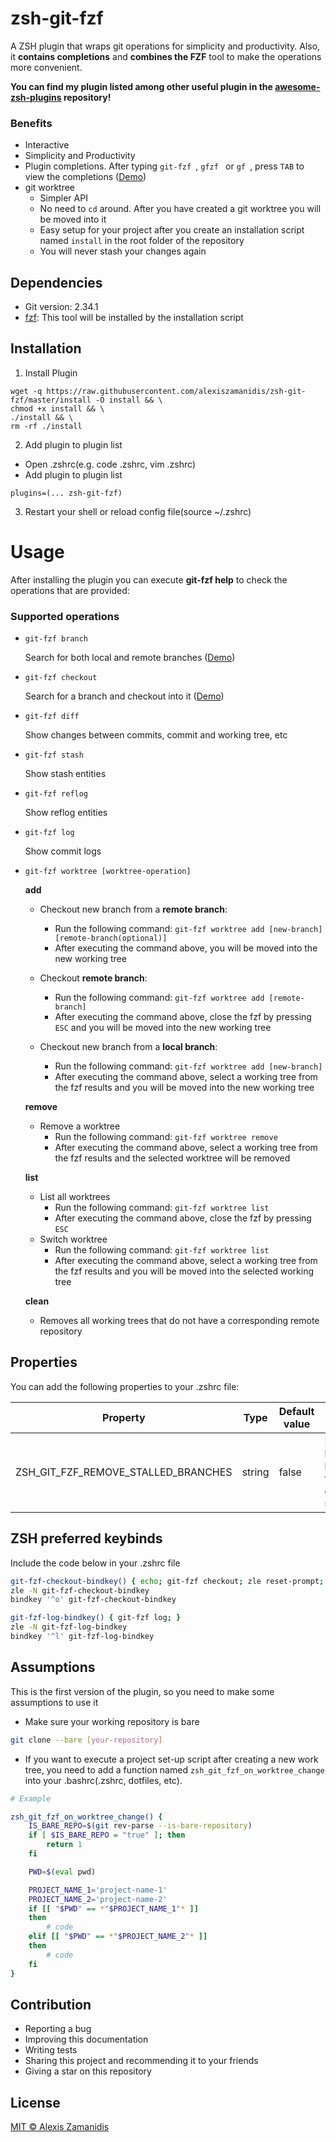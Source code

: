 # zsh-git-fzf

A ZSH plugin that wraps git operations for simplicity and productivity. Also, it **contains completions** and **combines the FZF** tool to make the operations more convenient.

**You can find my plugin listed among other useful plugin in the [awesome-zsh-plugins](https://github.com/unixorn/awesome-zsh-plugins) repository!**

### Benefits

-   Interactive
-   Simplicity and Productivity
-   Plugin completions. After typing `git-fzf `, `gfzf ` or `gf `, press `TAB` to view the completions ([Demo](https://github.com/alexiszamanidis/zsh-git-fzf/blob/master/DEMO.md#completions))
-   git worktree
    -   Simpler API
    -   No need to `cd` around. After you have created a git worktree you will be moved into it
    -   Easy setup for your project after you create an installation script named `install` in the root folder of the repository
    -   You will never stash your changes again

## Dependencies

-   Git version: 2.34.1
-   [fzf](https://github.com/junegunn/fzf): This tool will be installed by the installation script

## Installation

1. Install Plugin

```
wget -q https://raw.githubusercontent.com/alexiszamanidis/zsh-git-fzf/master/install -O install && \
chmod +x install && \
./install && \
rm -rf ./install
```

2.  Add plugin to plugin list

-   Open .zshrc(e.g. code .zshrc, vim .zshrc)
-   Add plugin to plugin list

```
plugins=(... zsh-git-fzf)
```

3. Restart your shell or reload config file(source ~/.zshrc)

# Usage

After installing the plugin you can execute **git-fzf help** to check the operations that are provided:

### Supported operations

-   `git-fzf branch`

    Search for both local and remote branches ([Demo](https://github.com/alexiszamanidis/zsh-git-fzf/blob/master/DEMO.md#branch))

-   `git-fzf checkout`

    Search for a branch and checkout into it ([Demo](https://github.com/alexiszamanidis/zsh-git-fzf/blob/master/DEMO.md#checkout))

-   `git-fzf diff`

    Show changes between commits, commit and working tree, etc

-   `git-fzf stash`

    Show stash entities

-   `git-fzf reflog`

    Show reflog entities

-   `git-fzf log`

    Show commit logs

-   `git-fzf worktree [worktree-operation]`

    **add**

    -   Checkout new branch from a **remote branch**:
        -   Run the following command: `git-fzf worktree add [new-branch] [remote-branch(optional)]`
        -   After executing the command above, you will be moved into the new working tree
    -   Checkout **remote branch**:
        -   Run the following command: `git-fzf worktree add [remote-branch]`
        -   After executing the command above, close the fzf by pressing `ESC` and you will be moved into the new working tree
    -   Checkout new branch from a **local branch**:

        -   Run the following command: `git-fzf worktree add [new-branch]`
        -   After executing the command above, select a working tree from the fzf results and you will be moved into the new working tree

    **remove**

    -   Remove a worktree
        -   Run the following command: `git-fzf worktree remove`
        -   After executing the command above, select a working tree from the fzf results and the selected worktree will be removed

    **list**

    -   List all worktrees
        -   Run the following command: `git-fzf worktree list`
        -   After executing the command above, close the fzf by pressing `ESC`
    -   Switch worktree
        -   Run the following command: `git-fzf worktree list`
        -   After executing the command above, select a working tree from the fzf results and you will be moved into the selected working tree

    **clean**

    -   Removes all working trees that do not have a corresponding remote repository

## Properties

You can add the following properties to your .zshrc file:

| Property                            | Type   | Default value | Description                                                 |
| ----------------------------------- | ------ | ------------- | ----------------------------------------------------------- |
| ZSH_GIT_FZF_REMOVE_STALLED_BRANCHES | string | false         | Removes local(stalled) branches that do not exist on remote |

## ZSH preferred keybinds

Include the code below in your .zshrc file

```bash
git-fzf-checkout-bindkey() { echo; git-fzf checkout; zle reset-prompt; }
zle -N git-fzf-checkout-bindkey
bindkey '^o' git-fzf-checkout-bindkey

git-fzf-log-bindkey() { git-fzf log; }
zle -N git-fzf-log-bindkey
bindkey '^l' git-fzf-log-bindkey
```

## Assumptions

This is the first version of the plugin, so you need to make some assumptions to use it

-   Make sure your working repository is bare

```bash
git clone --bare [your-repository]
```

-   If you want to execute a project set-up script after creating a new work tree, you need to add a function named `zsh_git_fzf_on_worktree_change` into your .bashrc(.zshrc, dotfiles, etc).

```bash
# Example

zsh_git_fzf_on_worktree_change() {
    IS_BARE_REPO=$(git rev-parse --is-bare-repository)
    if [ $IS_BARE_REPO = "true" ]; then
        return 1
    fi

    PWD=$(eval pwd)

    PROJECT_NAME_1='project-name-1'
    PROJECT_NAME_2='project-name-2'
    if [[ "$PWD" == *"$PROJECT_NAME_1"* ]]
    then
        # code
    elif [[ "$PWD" == *"$PROJECT_NAME_2"* ]]
    then
        # code
    fi
}
```

## Contribution

-   Reporting a bug
-   Improving this documentation
-   Writing tests
-   Sharing this project and recommending it to your friends
-   Giving a star on this repository

## License

[MIT © Alexis Zamanidis](https://github.com/alexiszamanidis/zsh-git-fzf/blob/master/LICENSE)
